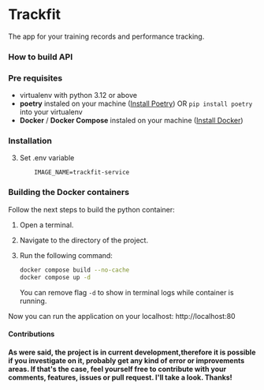 # Trackfit

The app for your training records and performance tracking.


### How to build API

### Pre requisites
- virtualenv with python 3.12 or above
- **poetry** instaled on your machine ([Install Poetry]((https://install.python-poetry.org))) OR ```pip install poetry``` into your virtualenv
- **Docker** / **Docker Compose** instaled on your machine ([Install Docker]((https://docs.docker.com/get-docker/)))


### Installation

<!-- 1. Open a terminal and activate your virtual env

2. Install dependencies from requirements.txt
    ```bash
    pip install --upgrade pip

    cd trackfit
    poetry install
    ``` -->
3. Set .env variable
    ```
        IMAGE_NAME=trackfit-service
    ```

### Building the Docker containers

Follow the next steps to build the python container:

1. Open a terminal.
2. Navigate to the directory of the project.
3. Run the following command:

    ```bash
    docker compose build --no-cache
    docker compose up -d 
    ```

    You can remove flag `-d` to show in terminal logs while container is running.

Now you can run the application on your localhost: http://localhost:80

#### Contributions
#### As were said, the project is in current development,therefore it is possible if you investigate on it, probably get any  kind of error or improvements areas. If that's the case, feel yourself free to contribute with your comments, features, issues or pull request. I'll take a look. Thanks!
